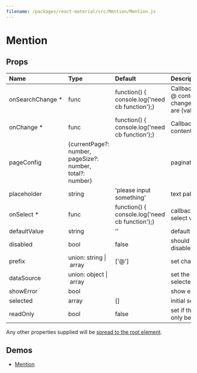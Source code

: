 ```yaml
---
filename: /packages/react-material/src/Mention/Mention.js
---
```


<!--- This documentation is automatically generated, do not try to edit it. -->

# Mention



## Props

| Name | Type | Default | Description |
|:-----|:-----|:--------|:------------|
| <span class="prop-name required">onSearchChange *</span> | <span class="prop-type">func | <span class="prop-default">function() {  console.log('need cb function');}</span> | Callback when input @ content changes,parameters are (value,trigger) |
| <span class="prop-name required">onChange *</span> | <span class="prop-type">func | <span class="prop-default">function() {  console.log('need cb function');}</span> | Callback when input content changes |
| <span class="prop-name">pageConfig</span> | <span class="prop-type">{currentPage?: number, pageSize?: number, total?: number} |  | pagination config |
| <span class="prop-name">placeholder</span> | <span class="prop-type">string | <span class="prop-default">'please input something'</span> | text palcehold |
| <span class="prop-name required">onSelect *</span> | <span class="prop-type">func | <span class="prop-default">function() {  console.log('need cb function');}</span> | callback when select value change |
| <span class="prop-name">defaultValue</span> | <span class="prop-type">string | <span class="prop-default">''</span> | default value |
| <span class="prop-name">disabled</span> | <span class="prop-type">bool | <span class="prop-default">false</span> | should component disabled |
| <span class="prop-name">prefix</span> | <span class="prop-type">union:&nbsp;string&nbsp;&#124;<br>&nbsp;array<br> | <span class="prop-default">['@']</span> | set char of trigger |
| <span class="prop-name">dataSource</span> | <span class="prop-type">union:&nbsp;object&nbsp;&#124;<br>&nbsp;array<br> |  | set the option to  be selected |
| <span class="prop-name">showError</span> | <span class="prop-type">bool |  | show error |
| <span class="prop-name">selected</span> | <span class="prop-type">array | <span class="prop-default">[]</span> | initial selected value |
| <span class="prop-name">readOnly</span> | <span class="prop-type">bool | <span class="prop-default">false</span> | set if the text can only be read |

Any other properties supplied will be [spread to the root element](/guides/api#spread).

## Demos

- [Mention](/demos/mention)

